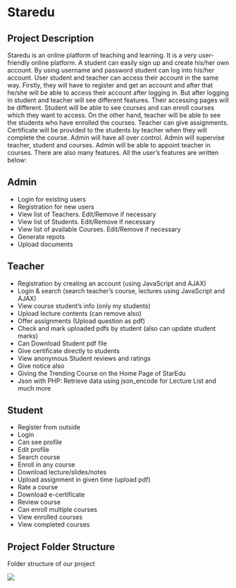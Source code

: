 # Staredu
## Project Description
<p>Staredu is an online platform of teaching and learning. It is a very user-friendly online platform. A student can easily sign up and create his/her own account. By using username and password student can log into his/her account. User student and teacher can access their account in the same way. Firstly, they will have to register and get an account and after that he/she will be able to access their account after logging in. But after logging in student and teacher will see different features. Their accessing pages will be different. Student will be able to see courses and can enroll courses which they want to access. On the other hand, teacher will be able to see the students who have enrolled the courses. Teacher can give assignments. Certificate will be provided to the students by teacher when they will complete the course. Admin will have all over control. Admin will supervise teacher, student and courses. Admin will be able to appoint teacher in courses. There are also many features. All the user’s features are written below: </p>

## Admin
<ul>
  <li>Login for existing users</li>
  <li>Registration for new users</li>
  <li>View list of Teachers. Edit/Remove if necessary</li>
  <li>View list of Students. Edit/Remove if necessary</li>
  <li>View list of available Courses. Edit/Remove if necessary</li>
  <li>Generate repots</li>
  <li>Upload documents</li>
</ul>

## Teacher
<ul>
  <li>Registration by creating an account (using JavaScript and AJAX)</li>
  <li>Login & search (search teacher’s course, lectures using JavaScript and AJAX)</li>
  <li>View course student’s info (only my students)</li>
  <li>Upload lecture contents (can remove also)</li>
  <li>Offer assignments (Upload question as pdf)</li>
  <li>Check and mark uploaded pdfs by student (also can update student marks)</li>
  <li>Can Download Student pdf file</li>
  <li>Give certificate directly to students</li>
  <li>View anonymous Student reviews and ratings</li>
  <li>Give notice also</li>
  <li>Giving the Trending Course on the Home Page of StarEdu</li>
  <li>Json with PHP: Retrieve data using json_encode for Lecture List and much more</li>
</ul>

## Student
<ul>
  <li>Register from outside</li>
  <li>Login</li>
  <li>Can see profile</li>
  <li>Edit profile</li>
  <li>Search course</li>
  <li>Enroll in any course</li>
  <li>Download lecture/slides/notes</li>
  <li>Upload assignment in given time (upload pdf)</li>
  <li>Rate a course</li>
  <li>Download e-certificate</li>
  <li>Review course</li>
  <li>Can enroll multiple courses</li>
  <li>View enrolled courses</li>
  <li>View completed courses</li>
</ul>

## Project Folder Structure
<p>Folder structure of our project</p>
<img src=".PNG">

